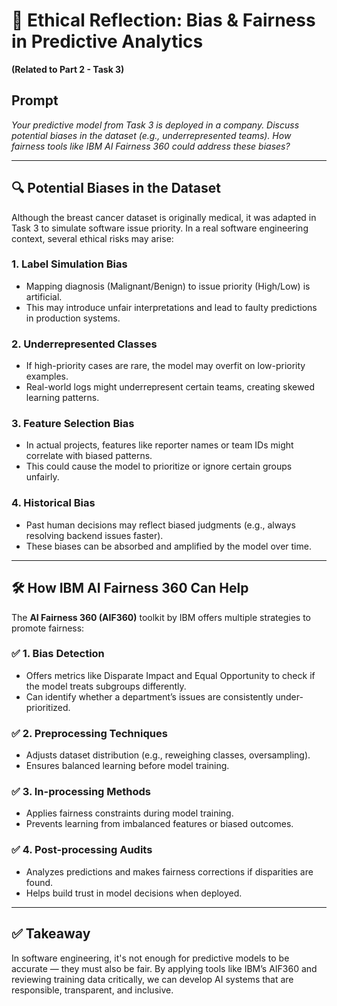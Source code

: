 # 🧠 Ethical Reflection: Bias & Fairness in Predictive Analytics  
**(Related to Part 2 - Task 3)**

## Prompt  
*Your predictive model from Task 3 is deployed in a company. Discuss potential biases in the dataset (e.g., underrepresented teams). How fairness tools like IBM AI Fairness 360 could address these biases?*

---

## 🔍 Potential Biases in the Dataset

Although the breast cancer dataset is originally medical, it was adapted in Task 3 to simulate software issue priority. In a real software engineering context, several ethical risks may arise:

### 1. **Label Simulation Bias**  
- Mapping diagnosis (Malignant/Benign) to issue priority (High/Low) is artificial.
- This may introduce unfair interpretations and lead to faulty predictions in production systems.

### 2. **Underrepresented Classes**  
- If high-priority cases are rare, the model may overfit on low-priority examples.
- Real-world logs might underrepresent certain teams, creating skewed learning patterns.

### 3. **Feature Selection Bias**  
- In actual projects, features like reporter names or team IDs might correlate with biased patterns.
- This could cause the model to prioritize or ignore certain groups unfairly.

### 4. **Historical Bias**  
- Past human decisions may reflect biased judgments (e.g., always resolving backend issues faster).
- These biases can be absorbed and amplified by the model over time.

---

## 🛠️ How IBM AI Fairness 360 Can Help

The **AI Fairness 360 (AIF360)** toolkit by IBM offers multiple strategies to promote fairness:

### ✅ 1. **Bias Detection**  
- Offers metrics like Disparate Impact and Equal Opportunity to check if the model treats subgroups differently.
- Can identify whether a department’s issues are consistently under-prioritized.

### ✅ 2. **Preprocessing Techniques**  
- Adjusts dataset distribution (e.g., reweighing classes, oversampling).
- Ensures balanced learning before model training.

### ✅ 3. **In-processing Methods**  
- Applies fairness constraints during model training.
- Prevents learning from imbalanced features or biased outcomes.

### ✅ 4. **Post-processing Audits**  
- Analyzes predictions and makes fairness corrections if disparities are found.
- Helps build trust in model decisions when deployed.

---

## ✅ Takeaway

In software engineering, it's not enough for predictive models to be accurate — they must also be fair. By applying tools like IBM’s AIF360 and reviewing training data critically, we can develop AI systems that are responsible, transparent, and inclusive.
